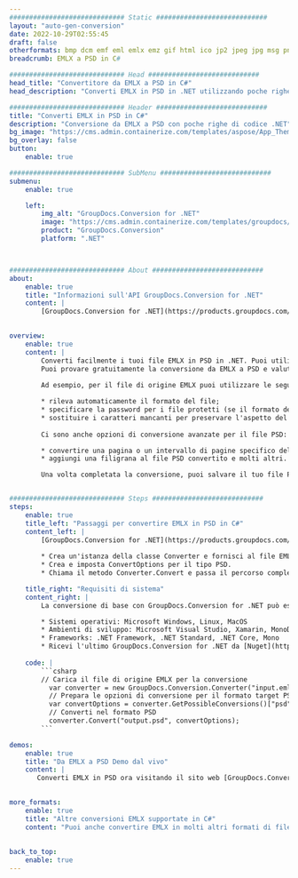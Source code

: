 ```yaml
---
############################# Static ############################
layout: "auto-gen-conversion"
date: 2022-10-29T02:55:45
draft: false
otherformats: bmp dcm emf eml emlx emz gif html ico jp2 jpeg jpg msg png psb psd svg svgz tga tif tiff webp wmf wmz
breadcrumb: EMLX a PSD in C#

############################# Head ############################
head_title: "Convertitore da EMLX a PSD in C#"
head_description: "Converti EMLX in PSD in .NET utilizzando poche righe di codice. Utilizza l'API di conversione dei documenti di GroupDocs per convertire oltre 160 formati di file."

############################# Header ############################
title: "Converti EMLX in PSD in C#"
description: "Conversione da EMLX a PSD con poche righe di codice .NET"
bg_image: "https://cms.admin.containerize.com/templates/aspose/App_Themes/V3/images/bg/header1.png"
bg_overlay: false
button:
    enable: true

############################# SubMenu ############################
submenu:
    enable: true

    left:
        img_alt: "GroupDocs.Conversion for .NET"
        image: "https://cms.admin.containerize.com/templates/groupdocs/images/product-logos/90x90-noborder/groupdocs-conversion-net.png"
        product: "GroupDocs.Conversion"
        platform: ".NET"



############################# About ############################
about:
    enable: true
    title: "Informazioni sull'API GroupDocs.Conversion for .NET"
    content: |
        [GroupDocs.Conversion for .NET](https://products.groupdocs.com/conversion/net/) può essere utilizzato per convertire Microsoft Word, Excel, PowerPoint, PDF, Visio e altri formati. GroupDocs.Conversion è un'API standalone adatta per sistemi interni e back-end in cui sono richieste prestazioni elevate. Non dipende da alcun software come Microsoft o Open Office.
    

overview:
    enable: true
    content: |
        Converti facilmente i tuoi file EMLX in PSD in .NET. Puoi utilizzare solo un paio di righe di codice C# in qualsiasi piattaforma a tua scelta come: Windows, Linux, macOS.
        Puoi provare gratuitamente la conversione da EMLX a PSD e valutare la qualità dei risultati della conversione. Insieme a semplici scenari di conversione di file, puoi provare opzioni più avanzate per caricare il file di origine EMLX e per salvare il risultato di output PSD. 
        
        Ad esempio, per il file di origine EMLX puoi utilizzare le seguenti opzioni di caricamento:

        * rileva automaticamente il formato del file;
        * specificare la password per i file protetti (se il formato del file lo supporta);
        * sostituire i caratteri mancanti per preservare l'aspetto del documento.
        
        Ci sono anche opzioni di conversione avanzate per il file PSD:

        * convertire una pagina o un intervallo di pagine specifico del documento;
        * aggiungi una filigrana al file PSD convertito e molti altri.

        Una volta completata la conversione, puoi salvare il tuo file PSD nel percorso del file locale o in qualsiasi archivio di terze parti come FTP, Amazon S3, Google Drive, Dropbox ecc. Nota: per convertire EMLX in {{ TO}} non è necessario alcun software aggiuntivo installato, come MS Office, Open Office, Adobe Acrobat Reader ecc.


############################# Steps ############################
steps:
    enable: true
    title_left: "Passaggi per convertire EMLX in PSD in C#"
    content_left: |
        [GroupDocs.Conversion for .NET](https://products.groupdocs.com/conversion/net/) consente agli sviluppatori di convertire facilmente un file EMLX in PSD con poche righe di codice.
        
        * Crea un'istanza della classe Converter e fornisci al file EMLX il percorso completo
        * Crea e imposta ConvertOptions per il tipo PSD.
        * Chiama il metodo Converter.Convert e passa il percorso completo e il formato (PSD) come parametro

    title_right: "Requisiti di sistema"
    content_right: |
        La conversione di base con GroupDocs.Conversion for .NET può essere eseguita in pochi semplici passaggi. Le nostre API sono supportate su tutte le principali piattaforme e sistemi operativi. Prima di eseguire il codice seguente, assicurati di avere i seguenti prerequisiti installati sul tuo sistema.

        * Sistemi operativi: Microsoft Windows, Linux, MacOS
        * Ambienti di sviluppo: Microsoft Visual Studio, Xamarin, MonoDevelop
        * Frameworks: .NET Framework, .NET Standard, .NET Core, Mono
        * Ricevi l'ultimo GroupDocs.Conversion for .NET da [Nuget](https://www.nuget.org/packages/groupdocs.conversion)
         
    code: |
        ```csharp    
        // Carica il file di origine EMLX per la conversione
          var converter = new GroupDocs.Conversion.Converter("input.emlx");
          // Prepara le opzioni di conversione per il formato target PSD
          var convertOptions = converter.GetPossibleConversions()["psd"].ConvertOptions;
          // Converti nel formato PSD
          converter.Convert("output.psd", convertOptions);
        ```

demos:
    enable: true
    title: "Da EMLX a PSD Demo dal vivo"
    content: |
       Converti EMLX in PSD ora visitando il sito web [GroupDocs.Conversion App](https://products.groupdocs.app/conversion/family). La demo online presenta i seguenti vantaggi
          

more_formats:
    enable: true
    title: "Altre conversioni EMLX supportate in C#"
    content: "Puoi anche convertire EMLX in molti altri formati di file. Si prega di consultare l'elenco di seguito."
       
       
back_to_top:
    enable: true
---
```

